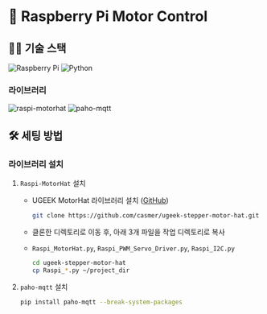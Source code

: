 # 🚗 Raspberry Pi Motor Control

## 🧑‍💻 기술 스택

![Raspberry Pi](https://img.shields.io/badge/Raspberry%20Pi-C51A4A?style=for-the-badge&logo=raspberrypi&logoColor=white)
![Python](https://img.shields.io/badge/Python-3776AB?style=for-the-badge&logo=python&logoColor=white)

### 라이브러리

![raspi-motorhat](https://img.shields.io/badge/raspi--motorhat-00979D?style=for-the-badge&logo=raspberrypi&logoColor=white)
![paho-mqtt](https://img.shields.io/badge/paho--mqtt-000000?style=for-the-badge&logo=eclipse&logoColor=white)

## 🛠️ 세팅 방법

### 라이브러리 설치

1. `Raspi-MotorHat` 설치

   - UGEEK MotorHat 라이브러리 설치 ([GitHub](https://github.com/casmer/ugeek-stepper-motor-hat/))

     ```bash
     git clone https://github.com/casmer/ugeek-stepper-motor-hat.git
     ```

   - 클론한 디렉토리로 이동 후, 아래 3개 파일을 작업 디렉토리로 복사
   - `Raspi_MotorHat.py`, `Raspi_PWM_Servo_Driver.py`, `Raspi_I2C.py`

     ```bash
     cd ugeek-stepper-motor-hat
     cp Raspi_*.py ~/project_dir
     ```

2. `paho-mqtt` 설치

   ```bash
   pip install paho-mqtt --break-system-packages
   ```
